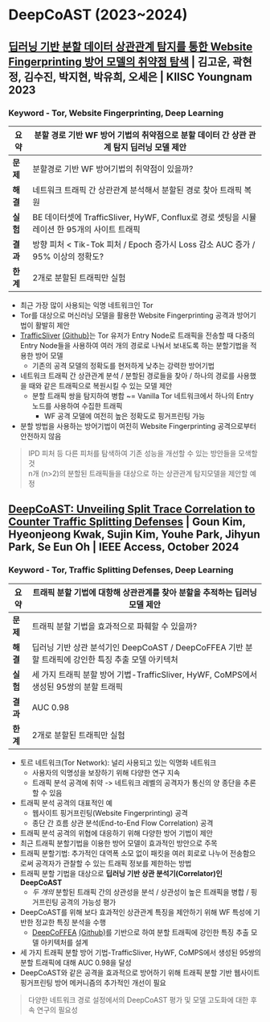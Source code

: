 ﻿# DeepCoAST (2023~2024)

## [딥러닝 기반 분할 데이터 상관관계 탐지를 통한 Website Fingerprinting 방어 모델의 취약점 탐색](https://drive.google.com/file/d/1-BeWx9cO5HpAYIxE7zRV0j3Rqk9qsA4I/view) | 김고운, 곽현정, 김수진, 박지현, 박유희, 오세은 | KIISC Youngnam 2023

### Keyword - Tor, Website Fingerprinting, Deep Learning

| 요약 | 분할 경로 기반 WF 방어 기법의 취약점으로 분할 데이터 간 상관 관계 탐지 딥러닝 모델 제안 |
| --- | --- |
| **문제** | 분할경로 기반 WF 방어기법의 취약점이 있을까? |
| **해결** | 네트워크 트래픽 간 상관관계 분석해서 분할된 경로 찾아 트래픽 복원 |
| **실험** | BE 데이터셋에 TrafficSliver, HyWF, Conflux로 경로 셋팅을 시뮬레이션 한 95개의 사이트 트래픽 |
| **결과** | 방향 피처 < Tik-Tok 피처 / Epoch 증가시 Loss 감소 AUC 증가 / 95% 이상의 정확도? |
| **한계** | 2개로 분할된 트래픽만 실험 |

- 최근 가장 많이 사용되는 익명 네트워크인 Tor
- Tor를 대상으로 머신러닝 모델을 활용한 Website Fingerprinting 공격과 방어기법이 활발히 제안
- [TrafficSliver](https://sebastianreuter.info/publications/pdf/ccs-trafficsliver.pdf) [(Github)](https://github.com/TrafficSliver)는 Tor 유저가 Entry Node로 트래픽을 전송할 때 다중의 Entry Node들을 사용하여 여러 개의 경로로 나눠서 보내도록 하는 분할기법을 적용한 방어 모델
     * 기존의 공격 모델의 정확도를 현저하게 낮추는 강력한 방어기법
- 네트워크 트래픽 간 상관관계 분석 / 분할된 경로들을 찾아 / 하나의 경로를 사용했을 때와 같은 트래픽으로 복원시킬 수 있는 모델 제안
    * 분할 트래픽 쌍을 탐지하여 병합 ~= Vanilla Tor 네트워크에서 하나의 Entry 노드를 사용하여 수집한 트래픽
        - WF 공격 모델에 여전히 높은 정확도로 핑거프린팅 가능
- 분할 방법을 사용하는 방어기법이 여전히 Website Fingerprinting 공격으로부터 안전하지 않음

> IPD 피처 등 다른 피처를 탐색하여 기존 성능을 개선할 수 있는 방안들을 모색할 것  
> n개 (n>2)의 분할된 트래픽들을 대상으로 하는 상관관계 탐지모델을 제안할 예정

## [DeepCoAST: Unveiling Split Trace Correlation to Counter Traffic Splitting Defenses](https://ieeexplore.ieee.org/document/10737061) | Goun Kim, Hyeonjeong Kwak, Sujin Kim, Youhe Park, Jihyun Park, Se Eun Oh | IEEE Access, October 2024

### Keyword - Tor, Traffic Splitting Defenses, Deep Learning

| 요약 | 트래픽 분할 기법에 대항해 상관관계를 찾아 분할을 추적하는 딥러닝 모델 제안 |
| --- | --- |
| **문제** | 트래픽 분할 기법을 효과적으로 파훼할 수 있을까? |
| **해결** | 딥러닝 기반 상관 분석기인 DeepCoAST / DeepCoFFEA 기반 분할 트래픽에 강인한 특징 추출 모델 아키텍처 |
| **실험** | 세 가지 트래픽 분할 방어 기법-TrafficSliver, HyWF, CoMPS에서 생성된 95쌍의 분할 트래픽 |
| **결과** | AUC 0.98 |
| **한계** | 2개로 분할된 트래픽만 실험 |

- 토르 네트워크(Tor Network): 널리 사용되고 있는 익명화 네트워크
    * 사용자의 익명성을 보장하기 위해 다양한 연구 지속
    * 트래픽 분석 공격에 취약 -> 네트워크 레벨의 공격자가 통신의 양 종단을 추론할 수 있음
- 트래픽 분석 공격의 대표적인 예
    * 웹사이트 핑거프린팅(Website Fingerprinting) 공격
    * 종단 간 흐름 상관 분석(End-to-End Flow Correlation) 공격
- 트래픽 분석 공격의 위협에 대응하기 위해 다양한 방어 기법이 제안
- 최근 트래픽 분할기법을 이용한 방어 모델이 효과적인 방안으로 주목
- 트래픽 분할기법: 추가적인 대역폭 소모 없이 패킷을 여러 회로로 나누어 전송함으로써 공격자가 관찰할 수 있는 트래픽 정보를 제한하는 방법
- 트래픽 분할 기법을 대상으로 **딥러닝 기반 상관 분석기(Correlator)인 DeepCoAST**
    * _두 개의_ 분할된 트래픽 간의 상관성을 분석 / 상관성이 높은 트래픽을 병합 / 핑거프린팅 공격의 가능성 평가
- DeepCoAST를 위해 보다 효과적인 상관관계 특징을 제안하기 위해 WF 특성에 기반한 정교한 특징 분석을 수행
    * [DeepCoFFEA](https://ieeexplore.ieee.org/document/9833801) [(Github)](https://github.com/traffic-analysis/deepcoffea)를 기반으로 하여 분할 트래픽에 강인한 특징 추출 모델 아키텍처를 설계
- 세 가지 트래픽 분할 방어 기법-TrafficSliver, HyWF, CoMPS에서 생성된 95쌍의 분할 트래픽에 대해 AUC 0.98을 달성
- DeepCoAST와 같은 공격을 효과적으로 방어하기 위해 트래픽 분할 기반 웹사이트 핑거프린팅 방어 메커니즘의 추가적인 개선이 필요

> 다양한 네트워크 경로 설정에서의 DeepCoAST 평가 및 모델 고도화에 대한 후속 연구의 필요성  
